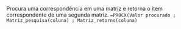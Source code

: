 Procura uma correspondência em uma matriz e retorna o item correspondente de uma segunda matriz.
`=PROCX(Valor procurado ; Matriz_pesquisa(coluna) ; Matriz_retorno(coluna)`